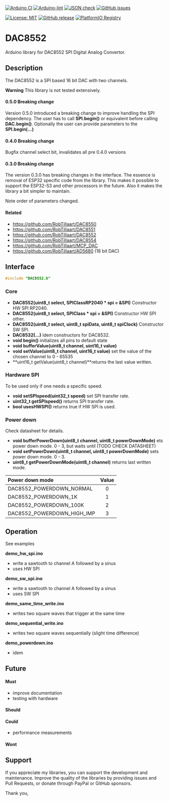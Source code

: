 
[![Arduino CI](https://github.com/RobTillaart/DAC8552/workflows/Arduino%20CI/badge.svg)](https://github.com/marketplace/actions/arduino_ci)
[![Arduino-lint](https://github.com/RobTillaart/DAC8552/actions/workflows/arduino-lint.yml/badge.svg)](https://github.com/RobTillaart/DAC8552/actions/workflows/arduino-lint.yml)
[![JSON check](https://github.com/RobTillaart/DAC8552/actions/workflows/jsoncheck.yml/badge.svg)](https://github.com/RobTillaart/DAC8552/actions/workflows/jsoncheck.yml)
[![GitHub issues](https://img.shields.io/github/issues/RobTillaart/DAC8552.svg)](https://github.com/RobTillaart/DAC8552/issues)

[![License: MIT](https://img.shields.io/badge/license-MIT-green.svg)](https://github.com/RobTillaart/DAC8552/blob/master/LICENSE)
[![GitHub release](https://img.shields.io/github/release/RobTillaart/DAC8552.svg?maxAge=3600)](https://github.com/RobTillaart/DAC8552/releases)
[![PlatformIO Registry](https://badges.registry.platformio.org/packages/robtillaart/library/DAC8552.svg)](https://registry.platformio.org/libraries/robtillaart/DAC8552)


# DAC8552

Arduino library for DAC8552 SPI Digital Analog Convertor.


## Description

The DAC8552 is a SPI based 16 bit DAC with two channels.

**Warning** This library is not tested extensively.



#### 0.5.0 Breaking change

Version 0.5.0 introduced a breaking change to improve handling the SPI dependency.
The user has to call **SPI.begin()** or equivalent before calling **DAC.begin()**.
Optionally the user can provide parameters to the **SPI.begin(...)**


#### 0.4.0 Breaking change

Bugfix channel select bit, invalidates all pre 0.4.0 versions


#### 0.3.0 Breaking change

The version 0.3.0 has breaking changes in the interface. 
The essence is removal of ESP32 specific code from the library. 
This makes it possible to support the ESP32-S3 and other processors in the future. 
Also it makes the library a bit simpler to maintain.

Note order of parameters changed.


#### Related

- https://github.com/RobTillaart/DAC8550
- https://github.com/RobTillaart/DAC8551
- https://github.com/RobTillaart/DAC8552
- https://github.com/RobTillaart/DAC8554
- https://github.com/RobTillaart/MCP_DAC
- https://github.com/RobTillaart/AD5680  (18 bit DAC)


## Interface

```cpp
#include "DAC8552.h"
```

### Core

- **DAC8552(uint8_t select, SPIClassRP2040 \* spi = &SPI)** Constructor HW SPI RP2040.
- **DAC8552(uint8_t select, SPIClass \* spi = &SPI)** Constructor HW SPI other.
- **DAC8552(uint8_t select, uint8_t spiData, uint8_t spiClock)** Constructor SW SPI.
- **DAC8532(...)** idem constructors for DAC8532.
- **void begin()** initializes all pins to default state
- **void bufferValue(uint8_t channel, uint16_t value)**
- **void setValue(uint8_t channel, uint16_t value)** set the value of the chosen channel to 0 - 65535
- **uint16_t getValue(uint8_t channel)**returns the last value written.


### Hardware SPI

To be used only if one needs a specific speed.

- **void setSPIspeed(uint32_t speed)** set SPI transfer rate.
- **uint32_t getSPIspeed()** returns SPI transfer rate.
- **bool usesHWSPI()** returns true if HW SPI is used.


### Power down

Check datasheet for details.

- **void bufferPowerDown(uint8_t channel, uint8_t powerDownMode)** ets power down mode. 0 - 3, 
but waits until (TODO CHECK DATASHEET)
- **void setPowerDown(uint8_t channel, uint8_t powerDownMode)** sets power down mode. 0 - 3.
- **uint8_t getPowerDownMode(uint8_t channel)** returns last written mode.

| Power down mode            | Value |
|:---------------------------|:-----:|
| DAC8552_POWERDOWN_NORMAL   |   0   |
| DAC8552_POWERDOWN_1K       |   1   |
| DAC8552_POWERDOWN_100K     |   2   |
| DAC8552_POWERDOWN_HIGH_IMP |   3   |



## Operation

See examples

**demo_hw_spi.ino**
- write a sawtooth to channel A followed by a sinus 
- uses HW SPI

**demo_sw_spi.ino**
- write a sawtooth to channel A followed by a sinus 
- uses SW SPI

**demo_same_time_write.ino**
- writes two square waves that trigger at the same time

**demo_sequential_write.ino**
- writes two square waves sequentially (slight time difference)

**demo_powerdown.ino**
- idem


## Future

#### Must

- improve documentation
- testing with hardware


#### Should

#### Could

- performance measurements


#### Wont


## Support

If you appreciate my libraries, you can support the development and maintenance.
Improve the quality of the libraries by providing issues and Pull Requests, or
donate through PayPal or GitHub sponsors.

Thank you,

